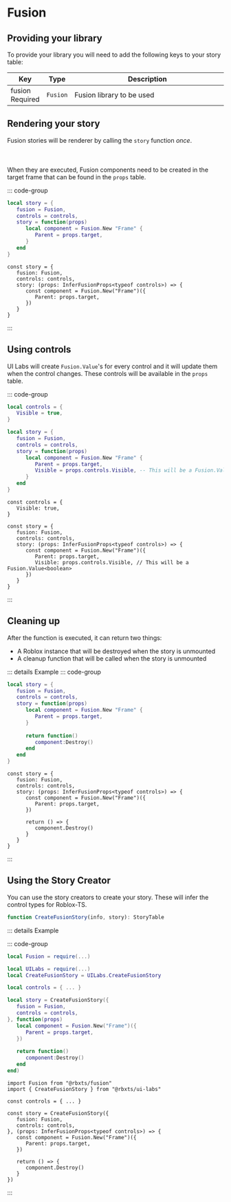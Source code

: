 # Fusion


## Providing your library

To provide your library you will need to add the following keys to your story table:

<table>
   <thead> 
      <tr>
         <th>Key</th>
         <th>Type</th>
         <th width="100%">Description</th>
      </tr>
   </thead>
   <tbody>
      <tr>
         <td><span class="nowrap"> fusion &nbsp; <span class="props-table-required">Required</span> </span></td>
         <td><code>Fusion</code></td>
         <td>Fusion library to be used</td>
      </tr>
   </tbody>
</table>


## Rendering your story

Fusion stories will be renderer by calling the `story` function *once*.<br></br><br></br>
When they are executed, Fusion components need to be created in the target frame that can be found in the `props` table.


::: code-group
 
```lua [Luau] {4-8}
local story = {
   fusion = Fusion,
   controls = controls,
   story = function(props)
      local component = Fusion.New "Frame" {
         Parent = props.target,
      }
   end
}
```
 
```tsx [Roblox-TS] {4-8}
const story = {
   fusion: Fusion,
   controls: controls,
   story: (props: InferFusionProps<typeof controls>) => {
      const component = Fusion.New("Frame")({
         Parent: props.target,
      })
   }
}
```

:::

## Using controls

UI Labs will create `Fusion.Value`'s for every control and it will update them when the control changes. These controls will be available in the `props` table.

::: code-group
 
```lua [Luau] {7}
local controls = {
   Visible = true,
}

local story = {
   fusion = Fusion,
   controls = controls,
   story = function(props)
      local component = Fusion.New "Frame" {
         Parent = props.target,
         Visible = props.controls.Visible, -- This will be a Fusion.Value<boolean>
      }
   end
}
```
 
```tsx [Roblox-TS] {7}
const controls = {
   Visible: true,
}

const story = {
   fusion: Fusion,
   controls: controls,
   story: (props: InferFusionProps<typeof controls>) => {
      const component = Fusion.New("Frame")({
         Parent: props.target,
         Visible: props.controls.Visible, // This will be a Fusion.Value<boolean>
      })
   }
}
```

:::

## Cleaning up
 
After the function is executed, it can return two things:

-   A Roblox instance that will be destroyed when the story is unmounted
-   A cleanup function that will be called when the story is unmounted


::: details Example
::: code-group
 
```lua [Luau] {9-11}
local story = {
   fusion = Fusion,
   controls = controls,
   story = function(props)
      local component = Fusion.New "Frame" {
         Parent = props.target,
      }
      
      return function()
         component:Destroy()
      end
   end
}
```
 
```tsx [Roblox-TS] {9-11}
const story = {
   fusion: Fusion,
   controls: controls,
   story: (props: InferFusionProps<typeof controls>) => {
      const component = Fusion.New("Frame")({
         Parent: props.target,
      })
      
      return () => {
         component.Destroy()
      }
   }
}
```

:::

## Using the Story Creator

You can use the story creators to create your story. These will infer the control types for Roblox-TS.

```ts
function CreateFusionStory(info, story): StoryTable
```

::: details Example

::: code-group
 
```lua [Luau]
local Fusion = require(...)

local UILabs = require(...)
local CreateFusionStory = UILabs.CreateFusionStory

local controls = { ... }

local story = CreateFusionStory({ 
   fusion = Fusion,
   controls = controls,
}, function(props)
   local component = Fusion.New("Frame")({
      Parent = props.target,
   })
   
   return function()
      component:Destroy()
   end
end)
```
 
```tsx [Roblox-TS]
import Fusion from "@rbxts/fusion"
import { CreateFusionStory } from "@rbxts/ui-labs"

const controls = { ... }

const story = CreateFusionStory({
   fusion: Fusion,
   controls: controls,
}, (props: InferFusionProps<typeof controls>) => {
   const component = Fusion.New("Frame")({
      Parent: props.target,
   })
   
   return () => {
      component.Destroy()
   }
})

```

:::
